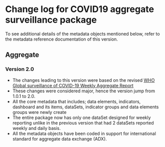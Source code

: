 # Change log for COVID19 aggregate surveillance package
To see additional details of the metadata objects mentioned below, refer to the metadata reference documentation of this version.

## Aggregate

### Version 2.0
* The changes leading to this version were based on the revised [WHO Global surveillance of COVID-19 Weekly Aggregate Report ](https://www.who.int/publications/i/item/aggregated-weekly-reporting-form)
* These changes were considered major, hence the version jump from 1.0.1 to  2.0. 
* All the core metadata that includes; data elements, indicators, dashboard and its items, dataSets, indicator groups and data elements groups were newly create
* The entire package now has only one dataSet designed for weekly reporting unlike in the previous version that had 2 dataSets reported weekly and daily basis.
* All the metadata objects have been coded in support for international standard for aggregate data exchange (ADX).